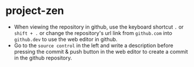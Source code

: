 # project-zen

- When viewing the repository in github, use the keyboard shortcut `.` or `shift + .` or change the repository's url link from `github.com` into `github.dev` to use the web editor in github.
- Go to the `source control` in the left and write a description before pressing the commit & push button in the web editor to create a commit in the github repository.
